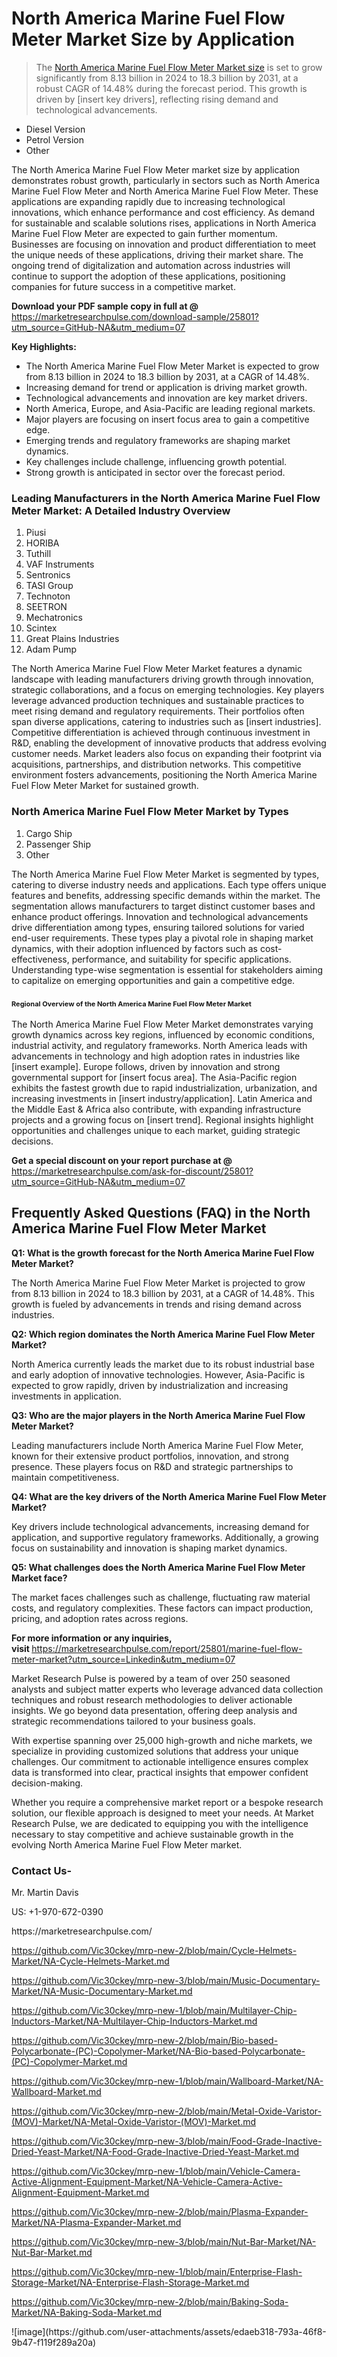 <h1>North America Marine Fuel Flow Meter Market&nbsp;Size by Application</h1><blockquote><p>The <a href="https://marketresearchpulse.com/download-sample/25801?utm_source=GitHub-NA&amp;utm_medium=07">North America Marine Fuel Flow Meter Market size</a> is set to grow significantly from 8.13 billion in 2024 to 18.3 billion by 2031, at a robust CAGR of 14.48% during the forecast period. This growth is driven by [insert key drivers], reflecting rising demand and technological advancements.</p></blockquote><ul><li>Diesel Version<li> Petrol Version<li> Other</li></ul><p>The North America Marine Fuel Flow Meter market size by application demonstrates robust growth, particularly in sectors such as North America Marine Fuel Flow Meter and North America Marine Fuel Flow Meter. These applications are expanding rapidly due to increasing technological innovations, which enhance performance and cost efficiency. As demand for sustainable and scalable solutions rises, applications in North America Marine Fuel Flow Meter are expected to gain further momentum. Businesses are focusing on innovation and product differentiation to meet the unique needs of these applications, driving their market share. The ongoing trend of digitalization and automation across industries will continue to support the adoption of these applications, positioning companies for future success in a competitive market.</p><p><strong>Download your PDF sample copy in full at @ </strong><a href="https://marketresearchpulse.com/download-sample/25801?utm_source=GitHub-NA&amp;utm_medium=07">https://marketresearchpulse.com/download-sample/25801?utm_source=GitHub-NA&amp;utm_medium=07</a></p><p><strong>Key Highlights: </strong></p><ul><li>The North America Marine Fuel Flow Meter Market is expected to grow from 8.13 billion in 2024 to 18.3 billion by 2031, at a CAGR of 14.48%.</li><li>Increasing demand for trend or application is driving market growth.</li><li>Technological advancements and innovation are key market drivers.</li><li>North America, Europe, and Asia-Pacific are leading regional markets.</li><li>Major players are focusing on insert focus area to gain a competitive edge.</li><li>Emerging trends and regulatory frameworks are shaping market dynamics.</li><li>Key challenges include challenge, influencing growth potential.</li><li>Strong growth is anticipated in sector over the forecast period.</li></ul><h3>Leading Manufacturers in the North America Marine Fuel Flow Meter Market: A Detailed Industry Overview</h3><ol><li>Piusi</li><li>HORIBA</li><li>Tuthill</li><li>VAF Instruments</li><li>Sentronics</li><li>TASI Group</li><li>Technoton</li><li>SEETRON</li><li>Mechatronics</li><li>Scintex</li><li>Great Plains Industries</li><li>Adam Pump</li></ol><div class="flex max-w-full flex-col flex-grow"><div class="min-h-8 text-message flex w-full flex-col items-end gap-2 whitespace-normal break-words [.text-message+&amp;]:mt-5" dir="auto" data-message-author-role="assistant" data-message-id="fd8432e4-4910-450d-b182-61b7bfb0a01f" data-message-model-slug="gpt-4o"><div class="flex w-full flex-col gap-1 empty:hidden first:pt-[3px]"><div class="markdown prose w-full break-words dark:prose-invert light"><p>The North America Marine Fuel Flow Meter Market features a dynamic landscape with leading manufacturers driving growth through innovation, strategic collaborations, and a focus on emerging technologies. Key players leverage advanced production techniques and sustainable practices to meet rising demand and regulatory requirements. Their portfolios often span diverse applications, catering to industries such as [insert industries]. Competitive differentiation is achieved through continuous investment in R&amp;D, enabling the development of innovative products that address evolving customer needs. Market leaders also focus on expanding their footprint via acquisitions, partnerships, and distribution networks. This competitive environment fosters advancements, positioning the North America Marine Fuel Flow Meter Market for sustained growth.</p></div></div></div></div><h3>North America Marine Fuel Flow Meter Market by Types</h3><ol><li>Cargo Ship<li> Passenger Ship<li> Other</li></ol><div class="flex max-w-full flex-col flex-grow"><div class="min-h-8 text-message flex w-full flex-col items-end gap-2 whitespace-normal break-words [.text-message+&amp;]:mt-5" dir="auto" data-message-author-role="assistant" data-message-id="084470be-0bb7-4664-bddf-5156b4f41249" data-message-model-slug="gpt-4o-mini"><div class="flex w-full flex-col gap-1 empty:hidden first:pt-[3px]"><div class="markdown prose w-full break-words dark:prose-invert light"><p>The North America Marine Fuel Flow Meter Market is segmented by types, catering to diverse industry needs and applications. Each type offers unique features and benefits, addressing specific demands within the market. The segmentation allows manufacturers to target distinct customer bases and enhance product offerings. Innovation and technological advancements drive differentiation among types, ensuring tailored solutions for varied end-user requirements. These types play a pivotal role in shaping market dynamics, with their adoption influenced by factors such as cost-effectiveness, performance, and suitability for specific applications. Understanding type-wise segmentation is essential for stakeholders aiming to capitalize on emerging opportunities and gain a competitive edge.</p></div></div></div></div><h3><span style="font-size: 11px;">Regional Overview of the North America Marine Fuel Flow Meter Market</span></h3><div class="flex max-w-full flex-col flex-grow"><div class="min-h-8 text-message flex w-full flex-col items-end gap-2 whitespace-normal break-words [.text-message+&amp;]:mt-5" dir="auto" data-message-author-role="assistant" data-message-id="e9038762-ce64-4e30-91c9-9bd413514231" data-message-model-slug="gpt-4o-mini"><div class="flex w-full flex-col gap-1 empty:hidden first:pt-[3px]"><div class="markdown prose w-full break-words dark:prose-invert light"><p>The North America Marine Fuel Flow Meter Market demonstrates varying growth dynamics across key regions, influenced by economic conditions, industrial activity, and regulatory frameworks. North America leads with advancements in technology and high adoption rates in industries like [insert example]. Europe follows, driven by innovation and strong governmental support for [insert focus area]. The Asia-Pacific region exhibits the fastest growth due to rapid industrialization, urbanization, and increasing investments in [insert industry/application]. Latin America and the Middle East &amp; Africa also contribute, with expanding infrastructure projects and a growing focus on [insert trend]. Regional insights highlight opportunities and challenges unique to each market, guiding strategic decisions.</p></div></div></div></div><p><strong>Get a special discount on your report purchase at @ </strong><a href="https://marketresearchpulse.com/ask-for-discount/25801?utm_source=GitHub-NA&amp;utm_medium=07">https://marketresearchpulse.com/ask-for-discount/25801?utm_source=GitHub-NA&amp;utm_medium=07</a></p><h2>Frequently Asked Questions (FAQ) in the North America Marine Fuel Flow Meter Market</h2><p><strong>Q1: What is the growth forecast for the North America Marine Fuel Flow Meter Market?</strong></p><p>The North America Marine Fuel Flow Meter Market is projected to grow from 8.13 billion in 2024 to 18.3 billion by 2031, at a CAGR of 14.48%. This growth is fueled by advancements in trends and rising demand across industries.</p><p><strong>Q2: Which region dominates the North America Marine Fuel Flow Meter Market?</strong></p><p>North America currently leads the market due to its robust industrial base and early adoption of innovative technologies. However, Asia-Pacific is expected to grow rapidly, driven by industrialization and increasing investments in application.</p><p><strong>Q3: Who are the major players in the North America Marine Fuel Flow Meter Market?</strong></p><p>Leading manufacturers include North America Marine Fuel Flow Meter, known for their extensive product portfolios, innovation, and strong presence. These players focus on R&amp;D and strategic partnerships to maintain competitiveness.</p><p><strong>Q4: What are the key drivers of the North America Marine Fuel Flow Meter Market?</strong></p><p>Key drivers include technological advancements, increasing demand for application, and supportive regulatory frameworks. Additionally, a growing focus on sustainability and innovation is shaping market dynamics.</p><p><strong>Q5: What challenges does the North America Marine Fuel Flow Meter Market face?</strong></p><p>The market faces challenges such as challenge, fluctuating raw material costs, and regulatory complexities. These factors can impact production, pricing, and adoption rates across regions.</p><p><strong>For more information or any inquiries, visit&nbsp;</strong><a href="https://marketresearchpulse.com/report/25801/marine-fuel-flow-meter-market?utm_source=Linkedin&utm_medium=07">https://marketresearchpulse.com/report/25801/marine-fuel-flow-meter-market?utm_source=Linkedin&utm_medium=07</a></p><p>Market Research Pulse is powered by a team of over 250 seasoned analysts and subject matter experts who leverage advanced data collection techniques and robust research methodologies to deliver actionable insights. We go beyond data presentation, offering deep analysis and strategic recommendations tailored to your business goals.</p><p>With expertise spanning over 25,000 high-growth and niche markets, we specialize in providing customized solutions that address your unique challenges. Our commitment to actionable intelligence ensures complex data is transformed into clear, practical insights that empower confident decision-making.</p><p>Whether you require a comprehensive market report or a bespoke research solution, our flexible approach is designed to meet your needs. At Market Research Pulse, we are dedicated to equipping you with the intelligence necessary to stay competitive and achieve sustainable growth in the evolving North America Marine Fuel Flow Meter market.</p><h3><strong>Contact Us-</strong></h3><p>Mr. Martin Davis</p><p>US: +1-970-672-0390</p><p>https://marketresearchpulse.com/</p><p><a href="https://github.com/Vic30ckey/mrp-new-2/blob/main/Cycle-Helmets-Market/NA-Cycle-Helmets-Market.md">https://github.com/Vic30ckey/mrp-new-2/blob/main/Cycle-Helmets-Market/NA-Cycle-Helmets-Market.md</a></p><p><a href="https://github.com/Vic30ckey/mrp-new-3/blob/main/Music-Documentary-Market/NA-Music-Documentary-Market.md">https://github.com/Vic30ckey/mrp-new-3/blob/main/Music-Documentary-Market/NA-Music-Documentary-Market.md</a></p><p><a href="https://github.com/Vic30ckey/mrp-new-1/blob/main/Multilayer-Chip-Inductors-Market/NA-Multilayer-Chip-Inductors-Market.md">https://github.com/Vic30ckey/mrp-new-1/blob/main/Multilayer-Chip-Inductors-Market/NA-Multilayer-Chip-Inductors-Market.md</a></p><p><a href="https://github.com/Vic30ckey/mrp-new-2/blob/main/Bio-based-Polycarbonate-(PC)-Copolymer-Market/NA-Bio-based-Polycarbonate-(PC)-Copolymer-Market.md">https://github.com/Vic30ckey/mrp-new-2/blob/main/Bio-based-Polycarbonate-(PC)-Copolymer-Market/NA-Bio-based-Polycarbonate-(PC)-Copolymer-Market.md</a></p><p><a href="https://github.com/Vic30ckey/mrp-new-1/blob/main/Wallboard-Market/NA-Wallboard-Market.md">https://github.com/Vic30ckey/mrp-new-1/blob/main/Wallboard-Market/NA-Wallboard-Market.md</a></p><p><a href="https://github.com/Vic30ckey/mrp-new-2/blob/main/Metal-Oxide-Varistor-(MOV)-Market/NA-Metal-Oxide-Varistor-(MOV)-Market.md">https://github.com/Vic30ckey/mrp-new-2/blob/main/Metal-Oxide-Varistor-(MOV)-Market/NA-Metal-Oxide-Varistor-(MOV)-Market.md</a></p><p><a href="https://github.com/Vic30ckey/mrp-new-3/blob/main/Food-Grade-Inactive-Dried-Yeast-Market/NA-Food-Grade-Inactive-Dried-Yeast-Market.md">https://github.com/Vic30ckey/mrp-new-3/blob/main/Food-Grade-Inactive-Dried-Yeast-Market/NA-Food-Grade-Inactive-Dried-Yeast-Market.md</a></p><p><a href="https://github.com/Vic30ckey/mrp-new-1/blob/main/Vehicle-Camera-Active-Alignment-Equipment-Market/NA-Vehicle-Camera-Active-Alignment-Equipment-Market.md">https://github.com/Vic30ckey/mrp-new-1/blob/main/Vehicle-Camera-Active-Alignment-Equipment-Market/NA-Vehicle-Camera-Active-Alignment-Equipment-Market.md</a></p><p><a href="https://github.com/Vic30ckey/mrp-new-2/blob/main/Plasma-Expander-Market/NA-Plasma-Expander-Market.md">https://github.com/Vic30ckey/mrp-new-2/blob/main/Plasma-Expander-Market/NA-Plasma-Expander-Market.md</a></p><p><a href="https://github.com/Vic30ckey/mrp-new-3/blob/main/Nut-Bar-Market/NA-Nut-Bar-Market.md">https://github.com/Vic30ckey/mrp-new-3/blob/main/Nut-Bar-Market/NA-Nut-Bar-Market.md</a></p><p><a href="https://github.com/Vic30ckey/mrp-new-1/blob/main/Enterprise-Flash-Storage-Market/NA-Enterprise-Flash-Storage-Market.md">https://github.com/Vic30ckey/mrp-new-1/blob/main/Enterprise-Flash-Storage-Market/NA-Enterprise-Flash-Storage-Market.md</a></p><p><a href="https://github.com/Vic30ckey/mrp-new-2/blob/main/Baking-Soda-Market/NA-Baking-Soda-Market.md">https://github.com/Vic30ckey/mrp-new-2/blob/main/Baking-Soda-Market/NA-Baking-Soda-Market.md</a></p>
![image](https://github.com/user-attachments/assets/edaeb318-793a-46f8-9b47-f119f289a20a)

